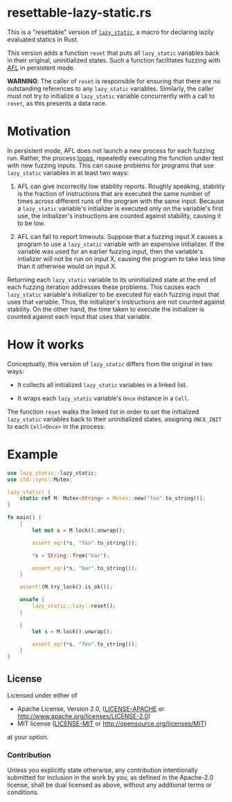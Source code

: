 resettable-lazy-static.rs
=========================

This is a "resettable" version of [`lazy_static`](https://github.com/rust-lang-nursery/lazy-static.rs), a macro for declaring lazily evaluated statics in Rust.

This version adds a function `reset` that puts all `lazy_static` variables back in their original, uninitialized states. Such a function facilitates fuzzing with [AFL](http://lcamtuf.coredump.cx/afl/) in persistent mode.

**WARNING**: The caller of `reset` is responsible for ensuring that there are no outstanding references to any `lazy_static` variables. Similarly, the caller must not try to initialize a `lazy_static` variable concurrently with a call to `reset`, as this presents a data race.

# Motivation

In persistent mode, AFL does not launch a new process for each fuzzing run. Rather, the process [loops](https://github.com/rust-fuzz/afl.rs/blob/4e2b8a79a89df9adc9722c954ebc5c9529dfebef/src/lib.rs#L153-L175), repeatedly executing the function under test with new fuzzing inputs. This can cause problems for programs that use `lazy_static` variables in at least two ways:

1. AFL can give incorrectly low stability reports. Roughly speaking, stability is the fraction of instructions that are executed the same number of times across different runs of the program with the same input. Because a `lazy_static` variable's initializer is executed only on the variable's first use, the initializer's instructions are counted against stability, causing it to be low.

2. AFL can fail to report timeouts. Suppose that a fuzzing input X causes a program to use a `lazy_static` variable with an expensive initializer. If the variable was used for an earlier fuzzing input, then the variable's intializer will not be run on input X, causing the program to take less time than it otherwise would on input X.

Returning each `lazy_static` variable to its uninitialized state at the end of each fuzzing iteration addresses these problems. This causes each `lazy_static` variable's initializer to be executed for each fuzzing input that uses that variable. Thus, the initializer's instructions are not counted against stability. On the other hand, the time taken to execute the initializer is counted against each input that uses that variable.

# How it works

Conceptually, this version of `lazy_static` differs from the original in two ways:

* It collects all initialized `lazy_static` variables in a linked list.

* It wraps each `lazy_static` variable's `Once` instance in a `Cell`.

The function `reset` walks the linked list in order to set the initialized `lazy_static` variables back to their uninitialized states, assigning `ONCE_INIT` to each `Cell<Once>` in the process.

# Example

```rust
use lazy_static::lazy_static;
use std::sync::Mutex;

lazy_static! {
    static ref M: Mutex<String> = Mutex::new("foo".to_string());
}

fn main() {
    {
        let mut s = M.lock().unwrap();

        assert_eq!(*s, "foo".to_string());

        *s = String::from("bar");

        assert_eq!(*s, "bar".to_string());
    }

    assert!(M.try_lock().is_ok());

    unsafe {
        lazy_static::lazy::reset();
    }

    {
        let s = M.lock().unwrap();

        assert_eq!(*s, "foo".to_string());
    }
}
```

## License

Licensed under either of

 * Apache License, Version 2.0, ([LICENSE-APACHE](LICENSE-APACHE) or http://www.apache.org/licenses/LICENSE-2.0)
 * MIT license ([LICENSE-MIT](LICENSE-MIT) or http://opensource.org/licenses/MIT)

at your option.

### Contribution

Unless you explicitly state otherwise, any contribution intentionally submitted
for inclusion in the work by you, as defined in the Apache-2.0 license, shall be dual licensed as above, without any
additional terms or conditions.

